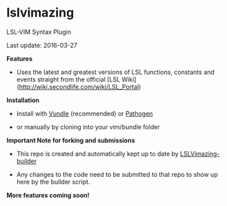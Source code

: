 # lslvimazing
LSL-VIM Syntax Plugin

Last update: 2016-03-27

**Features**
* Uses the latest and greatest versions of LSL functions, constants and events straight from the official [LSL Wiki] (http://wiki.secondlife.com/wiki/LSL_Portal)

**Installation**
* Install with [Vundle](https://github.com/gmarik/vundle) (recommended) or [Pathogen](https://github.com/tpope/vim-pathogen)

* or manually by cloning into your vim/bundle folder

**Important Note for forking and submissions**
* This repo is created and automatically kept up to date by  [LSLVimazing-builder](https://github.com/PumpkinPai/lslvimazing-builder)

* Any changes to the code need to be submitted to that repo to show up here by the builder script.


**More features coming soon!**
